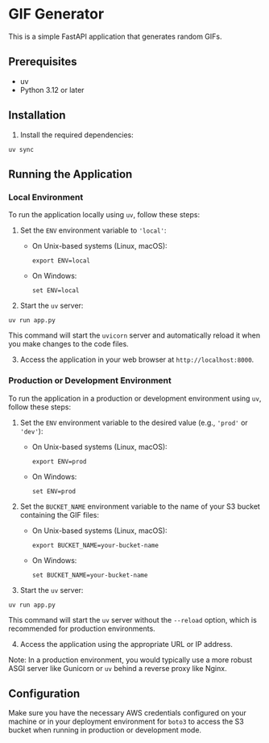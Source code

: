 # GIF Generator

This is a simple FastAPI application that generates random GIFs.

## Prerequisites

- uv
- Python 3.12 or later

## Installation

1. Install the required dependencies:

```
uv sync
```

## Running the Application

### Local Environment

To run the application locally using `uv`, follow these steps:

1. Set the `ENV` environment variable to `'local'`:

   - On Unix-based systems (Linux, macOS):
     ```
     export ENV=local
     ```

   - On Windows:
     ```
     set ENV=local
     ```

2. Start the `uv` server:

```
uv run app.py
```

This command will start the `uvicorn` server and automatically reload it when you make changes to the code files.

3. Access the application in your web browser at `http://localhost:8000`.

### Production or Development Environment

To run the application in a production or development environment using `uv`, follow these steps:

1. Set the `ENV` environment variable to the desired value (e.g., `'prod'` or `'dev'`):

   - On Unix-based systems (Linux, macOS):
     ```
     export ENV=prod
     ```

   - On Windows:
     ```
     set ENV=prod
     ```

2. Set the `BUCKET_NAME` environment variable to the name of your S3 bucket containing the GIF files:

   - On Unix-based systems (Linux, macOS):
     ```
     export BUCKET_NAME=your-bucket-name
     ```

   - On Windows:
     ```
     set BUCKET_NAME=your-bucket-name
     ```

3. Start the `uv` server:

```
uv run app.py
```

This command will start the `uv` server without the `--reload` option, which is recommended for production environments.

4. Access the application using the appropriate URL or IP address.

Note: In a production environment, you would typically use a more robust ASGI server like Gunicorn or `uv` behind a reverse proxy like Nginx.

## Configuration

Make sure you have the necessary AWS credentials configured on your machine or in your deployment environment for `boto3` to access the S3 bucket when running in production or development mode.